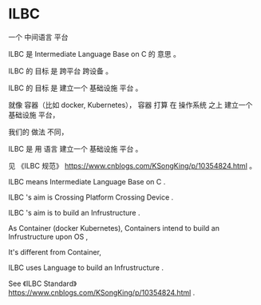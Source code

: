 # ILBC
一个 中间语言 平台


ILBC 是   Intermediate Language Base on C     的 意思 。

ILBC    的 目标 是    跨平台  跨设备 。

ILBC  的 目标 是 建立一个 基础设施 平台 。

就像 容器（比如 docker, Kubernetes），  容器 打算 在 操作系统 之上 建立一个 基础设施 平台，

我们的 做法 不同，

ILBC  是 用 语言 建立一个 基础设施 平台 。

见  《ILBC 规范》  https://www.cnblogs.com/KSongKing/p/10354824.html  。


ILBC  means    Intermediate Language Base on C .

ILBC 's aim is Crossing Platform Crossing Device .

ILBC 's aim is to build an Infrustructure .

As Container (docker  Kubernetes),  Containers intend to build an Infrustructure upon OS ,

It's different from Container,

ILBC uses Language to build an Infrustructure .

See 《ILBC Standard》  https://www.cnblogs.com/KSongKing/p/10354824.html  .








